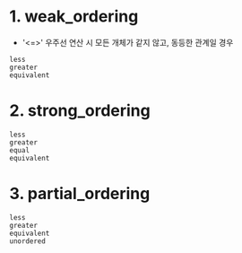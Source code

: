 # 1. weak_ordering 

- '<=>' 우주선 연산 시 모든 개체가 같지 않고, 동등한 관계일 경우 

```
less
greater
equivalent
```

# 2. strong_ordering

```
less
greater
equal
equivalent
```

# 3. partial_ordering

```
less
greater
equivalent
unordered
```


